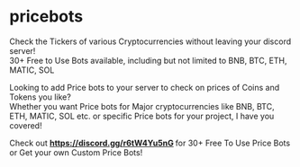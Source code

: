 # pricebots
Check the Tickers of various Cryptocurrencies without leaving your discord server! <br>
30+ Free to Use Bots available, including but not limited to BNB, BTC, ETH, MATIC, SOL


Looking to add Price bots to your server to check on prices of Coins and Tokens you like? <br> 
Whether you want Price bots for Major cryptocurrencies like BNB, BTC, ETH, MATIC, SOL etc. or specific Price bots for your project, I have you covered! <br>

Check out <b> https://discord.gg/r6tW4Yu5nG </b>for 30+ Free To Use Price Bots or Get your own Custom Price Bots!
